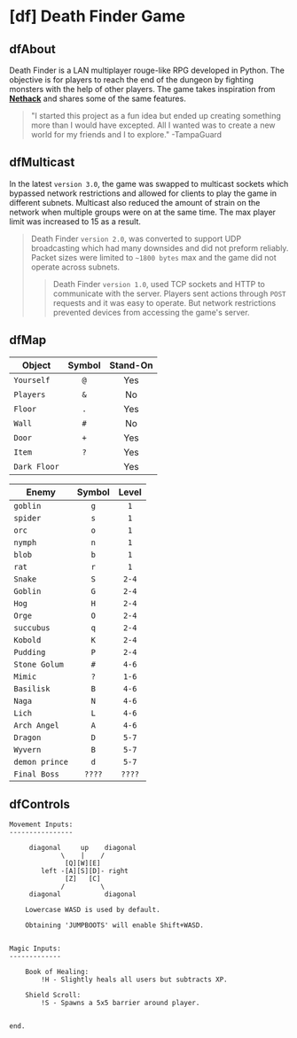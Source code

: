 # [df] Death Finder Game

## dfAbout

Death Finder is a LAN multiplayer rouge-like RPG developed in Python.
The objective is for players to reach the end of the dungeon by fighting
monsters with the help of other players. The game takes inspiration from [**Nethack**](https://nethack.org/) and shares some of the same features.

> "I started this project as a fun idea but ended up creating something more than I would have excepted. All I wanted was to create a new world for my friends and I to explore."
> -TampaGuard

## dfMulticast

In the latest `version 3.0`, the game was swapped to multicast sockets which bypassed network restrictions and allowed for clients to play the game in different subnets. Multicast also reduced the amount of strain on the network when multiple groups were on at the same time. The max player limit was increased to 15 as a result.

>Death Finder `version 2.0`, was converted to support UDP broadcasting which had many downsides and did not preform reliably. Packet sizes were limited to `~1800 bytes` max and the game did not operate across subnets.
>>Death Finder `version 1.0`, used TCP sockets and HTTP to communicate with the server. Players sent actions through `POST` requests and it was easy to operate. But network restrictions prevented devices from accessing the game's server.

## dfMap

|  Object       | Symbol | Stand-On |
| ------------- |:------:|:--------:|
| `Yourself`    | `@`    | Yes
| `Players`     | `&`    | No
| `Floor`       | `.`    | Yes
| `Wall`        | `#`    | No
| `Door`        | `+`    | Yes
| `Item`        | `?`    | Yes
| `Dark Floor`  | ` `    | Yes

|  Enemy        | Symbol | Level |
| ------------- |:------:|:----:|
| `goblin` | `g` | `1`
| `spider` | `s` | `1`
| `orc`    | `o` | `1`
| `nymph`  | `n` | `1`
| `blob`   | `b` | `1`
| `rat`    | `r` | `1`
| `Snake`  | `S` | `2-4`
| `Goblin` | `G` | `2-4`
| `Hog`    | `H` | `2-4`
| `Orge`   | `O` | `2-4`
| `succubus` | `q` | `2-4`
| `Kobold` | `K` | `2-4`
| `Pudding`| `P` | `2-4`
| `Stone Golum` | `#` | `4-6`
| `Mimic`  | `?` | `1-6`
| `Basilisk`  | `B` | `4-6`
| `Naga`  | `N` | `4-6`
| `Lich`  | `L` | `4-6`
| `Arch Angel`  | `A` | `4-6`
| `Dragon`  | `D` | `5-7`
| `Wyvern`  | `B` | `5-7`
| `demon prince`  | `d` | `5-7`
| `Final Boss`  | `????` | `????`

## dfControls

    Movement Inputs:
    ----------------
    
         diagonal     up    diagonal
                 \    |    /
                  [Q][W][E]
            left -[A][S][D]- right
                  [Z]   [C]
                 /         \
         diagonal           diagonal
        
        Lowercase WASD is used by default.
        
        Obtaining 'JUMPBOOTS' will enable Shift+WASD.
    
    
    Magic Inputs:
    -------------
        
        Book of Healing:
            !H - Slightly heals all users but subtracts XP.
        
        Shield Scroll:
            !S - Spawns a 5x5 barrier around player.
        
    
    end.


